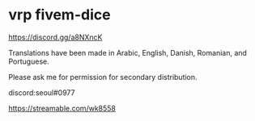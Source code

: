 # vrp fivem-dice
https://discord.gg/a8NXncK

Translations have been made in Arabic, English, Danish, Romanian, and Portuguese.

Please ask me for permission for secondary distribution.

discord:seoul#0977

https://streamable.com/wk8558
